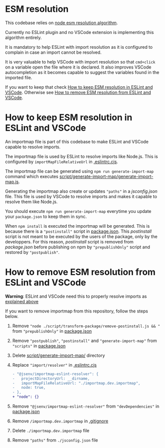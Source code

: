 # ESM resolution

This codebase relies on [node esm resolution algorithm](https://nodejs.org/dist/latest-v16.x/docs/api/esm.html#esm_resolution_algorithm).

Currently no ESLint plugin and no VSCode extension is implementing this algorithm entirely.

It is mandatory to help ESLint with import resolution as it is configured to complain in case an import cannot be resolved.

It is very valuable to help VSCode with import resolution so that `cmd+click` on a variable open the file where it is declared. It also improves VSCode autocompletion as it becomes capable to suggest the variables found in the imported file.

If you want to keep that check [How to keep ESM resolution in ESLint and VSCode](#How-to-keep-ESM-resolution-in-ESLint-and-VSCode). Otherwise see [How to remove ESM resolution from ESLint and VSCode](#How-to-remove-ESM-resolution-from-ESLint-and-VSCode).

# How to keep ESM resolution in ESLint and VSCode

An importmap file is part of this codebase to make ESLint and VSCode capable to resolve imports.

The importmap file is used by ESLint to resolve imports like Node.js. This is configured by `importMapFileRelativeUrl` in [.eslintrc.cjs](../../.eslintrc.cjs#48).

The importmap file can be generated using `npm run generate-import-map` command which executes [script/generate-import-map/generate-import-map.js](../../script/generate-import-map/generate-import-map.js).

Generating the importmap also create or updates `"paths"` in a _jsconfig.json_ file. This file is used by VSCode to resolve imports and makes it capable to resolve them like Node.js.

You should execute `npm run generate-import-map` everytime you update your `package.json` to keep them in sync.

When `npm install` is executed the importmap will be generated. This is because there is a `"postinstall"` script in [package.json](../../package.json#L55). This _postinstall_ script is not meant to be executed by the users of the package, only by the developpers. For this reason, _postinstall_ script is removed from _package.json_ before publishing on npm by `"prepublishOnly"` script and restored by `"postpublish"`.

# How to remove ESM resolution from ESLint and VSCode

**Warning**: ESLint and VSCode need this to properly resolve imports as [explained above](#import-map)

If you want to remove importmap from this repository, follow the steps below.

1. Remove `"node ./script/transform-package/remove-postinstall.js && "` from `"prepublishOnly"` in [package.json](../../package.json#L59)
2. Remove `"postpublish"`, `"postinstall"` and `"generate-import-map"` from `"scripts"` in [package.json](../../package.json#L46)
3. Delete [script/generate-import-map/](../../script/generate-import-map/) directory
4. Replace `"import/resolver"` in [.eslintrc.cjs](../../.eslintrc.cjs#L43)

   ```diff
   - "@jsenv/importmap-eslint-resolver": {
   -   projectDirectoryUrl: __dirname,
   -   importMapFileRelativeUrl: "./importmap.dev.importmap",
   -   node: true,
   - },
   + "node": {}
   ```

5. Remove `"@jsenv/importmap-eslint-resolver"` from `"devDependencies"` in [package.json](../../package.json#L62)
6. Remove `/importmap.dev.importmap` in [.gitignore](../../.gitignore#L23)
7. Delete `./importmap.dev.importmap` file
8. Remove `"paths"` from `./jsconfig.json` file
